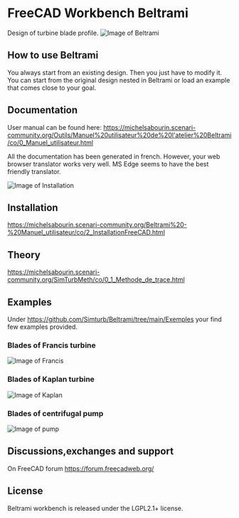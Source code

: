 # FreeCAD Workbench Beltrami
Design of turbine blade profile.
![Image of Beltrami](https://github.com/Simturb/Beltrami/blob/main/Resources/repository-open-graph-beltrami.png)

## How to use Beltrami
You always start from an existing design. Then you just have to modify it.
You can start from the original design nested in Beltrami or load an example that comes close to your goal.

## Documentation
User manual can be found here: https://michelsabourin.scenari-community.org/Outils/Manuel%20utilisateur%20de%20l'atelier%20Beltrami/co/0_Manuel_utilisateur.html

All the documentation has been generated in french. However, your web browser translator works very well.
MS Edge seems to have the best friendly translator.



![Image of Installation](https://github.com/Simturb/Beltrami/blob/main/Resources/Installation.png)


## Installation
https://michelsabourin.scenari-community.org/Beltrami%20-%20Manuel_utilisateur/co/2_InstallationFreeCAD.html

## Theory
https://michelsabourin.scenari-community.org/SimTurbMeth/co/0_1_Methode_de_trace.html

## Examples
Under https://github.com/Simturb/Beltrami/tree/main/Exemples your find few examples provided.

### Blades of Francis turbine
![Image of Francis](https://github.com/Simturb/Beltrami/blob/main/Exemples/Francis.png)

### Blades of Kaplan turbine
![Image of Kaplan](https://github.com/Simturb/Beltrami/blob/main/Exemples/Kaplan.png)

### Blades of centrifugal pump
![Image of pump](https://github.com/Simturb/Beltrami/blob/main/Exemples/Pompe.png)

## Discussions,exchanges and support
On FreeCAD forum
https://forum.freecadweb.org/

## License  
Beltrami workbench is released under the LGPL2.1+ license.